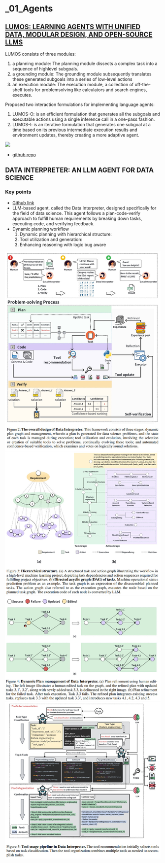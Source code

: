 ---
---

# _01_Agents

## [LUMOS: LEARNING AGENTS WITH UNIFIED DATA, MODULAR DESIGN, AND OPEN-SOURCE LLMS](https://arxiv.org/pdf/2311.05657.pdf)

LUMOS consists of three modules: 
1. a planning module: The planning module dissects a complex task into a sequence of highlevel subgoals. 
2. a grounding module: The grounding module subsequently translates these generated subgoals into a series
of low-level actions
3. an execution module: The execution module, a collection of off-the-shelf tools for problemsolving like calculators and search engines, executes.

Proposed two interaction formulations for implementing language agents:
1. LUMOS-O: is an efficient formulation that generates all the subgoals and executable actions using a single inference call in a one-pass fashion. 
2. LUMOS-I: is an iterative formulation that generates one subgoal at a time based on its previous intermediate execution results and environment updates, thereby creating a more adaptive agent.

![](lumos_framework.png)

- [github repo](https://github.com/allenai/lumos?tab=readme-ov-file)


## DATA INTERPRETER: AN LLM AGENT FOR DATA SCIENCE

### Key points

- [Github link](https://github.com/geekan/MetaGPT)
- LLM-based agent, called the Data Interpreter, designed specifically for the field of data science. This agent follows a plan-code-verify approach to fulfill human requirements by breaking down tasks, executing code, and verifying feedback.
- Dynamic planning workflow
	1. Dynamic planning with hierarchical structure:
	2. Tool utilization and generation:
	3. Enhancing reasoning with logic bug aware


![](attachments/a6d1d5c407310efb43103d58ac52330c_MD5.jpeg)
![](attachments/6f4d49b94d155ac07aca3723e610a807_MD5.jpeg)
![](attachments/64dd6ba4fc1d830c594ef6ed4adacc23_MD5.jpeg)![](attachments/f18f221302c4ebfe7d01c07431dd5f55_MD5.jpeg)